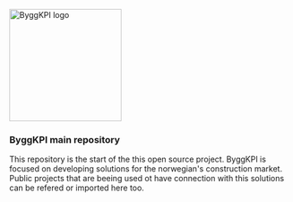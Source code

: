 <img src="Documents/ByggKPI_logo.png"
     alt="ByggKPI logo"
     style="width: 200px" />

### **ByggKPI main repository**

This repository is the start of the this open source project. ByggKPI is focused on developing solutions for the norwegian's construction market. Public projects that are beeing used ot have connection with this solutions can be refered or imported here too.
